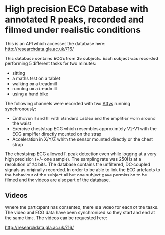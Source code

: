 # High precision ECG Database with annotated R peaks, recorded and filmed under realistic conditions

This is an API which accesses the database here: http://researchdata.gla.ac.uk/716/

This database contains ECGs from 25 subjects. Each subject was recorded performing 5 different tasks for two minutes:
   * sitting
   * a maths test on a tablet
   * walking on a treadmill
   * running on a treadmill
   * using a hand bike

The following channels were recorded with two [Attys](https://www.attys.tech/) running synchronously:
   * Einthoven II and III with standard cables and the amplifier worn around the waist
   * Exercise cheststrap ECG which resembles approximtely V2-V1 with the ECG amplifier directly mounted on the strap
   * Acceleration in X/Y/Z whith the sensor mounted directly on the chest strap
   
The cheststrap ECG allowed R peak detection even while jogging at a very high precision (+/- one sample). The sampling rate was 250Hz at a resolution of 24 bits. The database contains the unfiltered, DC-coupled signals as originally recorded. In order to be able to link the ECG artefacts to the behaviour of the subject all but one subject gave permission to be filmed and the videos are also part of the database.





## Videos

Where the participant has consented, there is a video for each of the tasks. The video and ECG data have been synchronised so they start and end at the same time. The videos can be requested here:

http://researchdata.gla.ac.uk/716/
